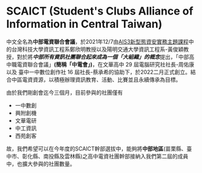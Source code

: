 # SCAICT (Student's Clubs Alliance of Information in Central Taiwan)
中文全名為**中部電資聯合會議**，於2021年12/7由[AIS3新型態資安實務主題課程](https://ais3.org/)中的台灣科技大學資訊工程系鄭欣明教授以及陽明交通大學資訊工程系-黃俊穎教授，對於將***中部所有資訊社團聯合起來成為一個「大組織」的概念***提出，「中部高中職電資聯合會議」**(簡稱「中電會」)**，在文華高中 29 屆電腦研究社社長-周佑康 以及 臺中一中數位創作社 16 屆社長-蔡承希的協助下，於2022二月正式創立。結合中區電資資源，以積極辦理資訊教育、活動、比賽並且永續傳承為目標。

由於我們剛創會迄今三個月，目前參與的社團僅有
* 一中數創
* 興附創機
* 文華電研
* 中工資訊
* 西苑創客

故，我們希望可以在今年度的SCAICT幹部選拔中，能夠將**中部地區**(苗栗縣、臺中市、彰化縣、南投縣及雲林縣)之高中電資社團幹部接納入我們第二屆的成員中，也擴大參與的社團數量。
